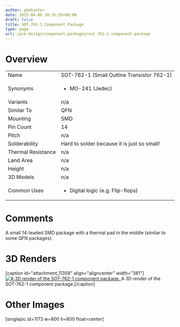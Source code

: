 ```yaml
---
author: gbmhunter
date: 2015-04-06 20:35:55+00:00
draft: false
title: SOT-762-1 Component Package
type: page
url: /pcb-design/component-packages/sot-762-1-component-package
---
```


# Overview


<table style="width: 600px;" >
<tbody >
<tr >

<td >Name
</td>

<td >SOT-762-1 (Small Outline Transistor 762-1)
</td>
</tr>
<tr >

<td >Synonyms
</td>

<td >



  * MO-241 (Jedec)


</td>
</tr>
<tr >

<td >Variants
</td>

<td >n/a
</td>
</tr>
<tr >

<td >Similar To
</td>

<td >QFN
</td>
</tr>
<tr >

<td >Mounting
</td>

<td >SMD
</td>
</tr>
<tr >

<td >Pin Count
</td>

<td >14
</td>
</tr>
<tr >

<td >Pitch
</td>

<td >n/a
</td>
</tr>
<tr >

<td >Solderability
</td>

<td >Hard to solder because it is just so small!
</td>
</tr>
<tr >

<td >Thermal Resistance
</td>

<td >n/a
</td>
</tr>
<tr >

<td >Land Area
</td>

<td >n/a
</td>
</tr>
<tr >

<td >Height
</td>

<td >n/a
</td>
</tr>
<tr >

<td >3D Models
</td>

<td >n/a
</td>
</tr>
<tr >

<td >Common Uses
</td>

<td >



  * Digital logic (e.g. Flip-flops)


</td>
</tr>
</tbody>
</table>


# Comments




A small 14-leaded SMD package with a thermal pad in the middle (similar to some QFN packages).




# 3D Renders


[caption id="attachment_11358" align="aligncenter" width="381"][![A 3D render of the SOT-762-1 component package.](http://blog.mbedded.ninja/wp-content/uploads/2015/04/sot-762-1-component-package-3d-render.jpg)
](http://blog.mbedded.ninja/wp-content/uploads/2015/04/sot-762-1-component-package-3d-render.jpg) A 3D render of the SOT-762-1 component package.[/caption]


# Other Images




[singlepic id=1173 w=800 h=800 float=center]
